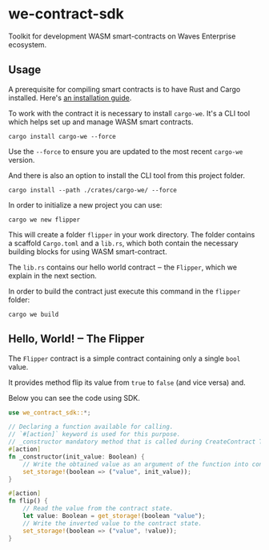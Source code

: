 # we-contract-sdk

Toolkit for development WASM smart-contracts on Waves Enterprise ecosystem.

## Usage

A prerequisite for compiling smart contracts is to have Rust and Cargo installed. Here's [an installation guide](https://doc.rust-lang.org/cargo/getting-started/installation.html).

To work with the contract it is necessary to install `cargo-we`. It's a CLI tool which helps set up and manage WASM smart contracts.

```
cargo install cargo-we --force
```

Use the `--force` to ensure you are updated to the most recent `cargo-we` version.

And there is also an option to install the CLI tool from this project folder.

```
cargo install --path ./crates/cargo-we/ --force
```

In order to initialize a new project you can use:

```
cargo we new flipper
```

This will create a folder `flipper` in your work directory.
The folder contains a scaffold `Cargo.toml` and a `lib.rs`, which both contain the necessary building blocks for using WASM smart-contract.

The `lib.rs` contains our hello world contract ‒ the `Flipper`, which we explain in the next section.

In order to build the contract just execute this command in the `flipper` folder:
```
cargo we build
```

## Hello, World! ‒ The Flipper

The `Flipper` contract is a simple contract containing only a single `bool` value.

It provides method flip its value from `true` to `false` (and vice versa) and.

Below you can see the code using SDK.

```rust
use we_contract_sdk::*;

// Declaring a function available for calling.
// `#[action]` keyword is used for this purpose.
// _constructor mandatory method that is called during CreateContract Transaction.
#[action]
fn _constructor(init_value: Boolean) {
    // Write the obtained value as an argument of the function into contract state.
    set_storage!(boolean => ("value", init_value));
}

#[action]
fn flip() {
    // Read the value from the contract state.
    let value: Boolean = get_storage!(boolean "value");
    // Write the inverted value to the contract state.
    set_storage!(boolean => ("value", !value));
}
```
